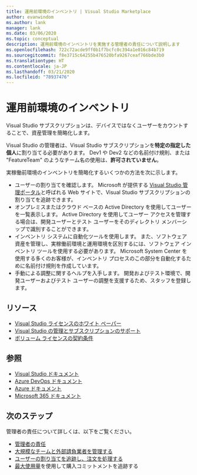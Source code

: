```yaml
---
title: 運用前環境のインベントリ | Visual Studio Marketplace
author: evanwindom
ms.author: lank
manager: lank
ms.date: 03/06/2020
ms.topic: conceptual
description: 運用前環境のインベントリを実施する管理者の責任について説明します
ms.openlocfilehash: 722c72acde9ff0b1f7bcfc0c394a1e016c84b719
ms.sourcegitcommit: f8e3715c64255b476520bfa9267ceaf766bde3b0
ms.translationtype: HT
ms.contentlocale: ja-JP
ms.lasthandoff: 03/21/2020
ms.locfileid: "78937476"
---
```

# <a name="inventory-of-pre-production-environment"></a>運用前環境のインベントリ
Visual Studio サブスクリプションは、デバイスではなくユーザーをカウントすることで、資産管理を簡略化します。

Visual Studio の管理者は、Visual Studio サブスクリプションを**特定の指定した個人**に割り当てる必要があります。 Dev1 や Dev2 などの名前付け規則、または "FeatureTeam" のようなチーム名の使用は、**許可されていません**。

実稼働前環境のインベントリを簡略化するいくつかの方法を次に示します。
- ユーザーの割り当てを確認します。 Microsoft が提供する [Visual Studio 管理ポータル](https://manage.visualstudio.com/)と呼ばれる Web サイトで、Visual Studio サブスクリプションの割り当てを追跡できます。
- オンプレミスまたはクラウド ベースの Active Directory を使用してユーザーを一覧表示します。 Active Directory を使用してユーザー アクセスを管理する場合は、開発ユーザーとテスト ユーザーをそのディレクトリ メンバーシップで識別することができます。
- インベントリ システムに自動化ツールを使用します。 また、ソフトウェア資産を管理し、実稼働前環境と運用環境を区別するには、ソフトウェア インベントリ ツールを使用する必要があります。 Microsoft System Center を使用する多くのお客様が、インベントリ プロセスのこの部分を自動化するために名前付け規則を作成しています。
- 手動による調整に関するヘルプを入手します。 開発およびテスト環境で、開発ユーザーおよびテスト ユーザーの調整を支援するため、スタッフを登録します。

## <a name="resources"></a>リソース
- [Visual Studio ライセンスのホワイト ペーパー](https://visualstudio.microsoft.com/wp-content/uploads/2019/06/Visual-Studio-Licensing-Whitepaper-May-2019.pdf)
- [Visual Studio の管理とサブスクリプションのサポート](https://visualstudio.microsoft.com/support/support-overview-vs)
- [ボリューム ライセンスの契約条件](https://www.microsoft.com/licensing/product-licensing/products.aspx)

## <a name="see-also"></a>参照
- [Visual Studio ドキュメント](https://docs.microsoft.com/visualstudio/)
- [Azure DevOps ドキュメント](https://docs.microsoft.com/azure/devops/)
- [Azure ドキュメント](https://docs.microsoft.com/azure/)
- [Microsoft 365 ドキュメント](https://docs.microsoft.com/microsoft-365/)

## <a name="next-steps"></a>次のステップ
管理者の責任について詳しくは、以下をご覧ください。
- [管理者の責任](admin-responsibilities.md)
- [大規模なチームと外部請負業者を管理する](manage-teams.md)
- [ユーザーの割り当てを追跡し、注文を処理する](assignments-orders.md)
- [最大使用量](maximum-usage.md)を使用して購入コミットメントを追跡する



